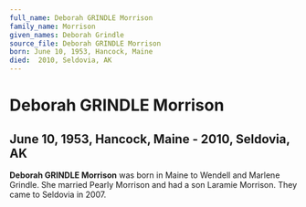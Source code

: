 ```yaml
---
full_name: Deborah GRINDLE Morrison
family_name: Morrison
given_names: Deborah Grindle
source_file: Deborah GRINDLE Morrison
born: June 10, 1953, Hancock, Maine 
died:  2010, Seldovia, AK
---
```

# Deborah GRINDLE Morrison

## June 10, 1953, Hancock, Maine - 2010, Seldovia, AK

**Deborah GRINDLE Morrison** was born in Maine to Wendell and Marlene
Grindle. She married Pearly Morrison and had a son Laramie Morrison.
They came to Seldovia in 2007.

